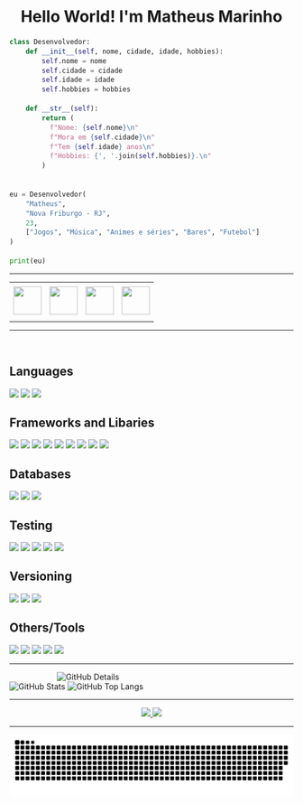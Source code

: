 <h1 align="center" > Hello World! I'm Matheus Marinho </h1>

```python
class Desenvolvedor:
    def __init__(self, nome, cidade, idade, hobbies):
        self.nome = nome
        self.cidade = cidade
        self.idade = idade
        self.hobbies = hobbies

    def __str__(self):
        return (
          f"Nome: {self.nome}\n"
          f"Mora em {self.cidade}\n"
          f"Tem {self.idade} anos\n"
          f"Hobbies: {', '.join(self.hobbies)}.\n"
        )


eu = Desenvolvedor(
    "Matheus",
    "Nova Friburgo - RJ",
    23,
    ["Jogos", "Música", "Animes e séries", "Bares", "Futebol"]
)

print(eu)
```

----

<div>
<table align="center">
<tr>
<td align="center" colspan="4"></td>
</tr> 
<tr>
<td><a href="https://github.com/matheusnff85" target="_blank"><img src="https://github.com/joaopauloaramuni/joaopauloaramuni/blob/master/img/github.png?raw=true" width="50px" height="50px"/></a>
</td>
<td><a href="mailto:matheus.marinhodsp@gmail.com" target="_blank"><img src="https://cdn-icons-png.flaticon.com/512/6711/6711567.png" width="50px" height="50px"/></a>
</td>
<td><a href="https://wa.me/5522992478665" target="_blank"><img src="https://imagepng.org/wp-content/uploads/2017/08/whatsapp-icone-2.png" width="50px" height="50px"/></a>
</td>
<td><a href="https://www.linkedin.com/in/matheus-marinhodsp/" target="_blank"><img src="https://upload.wikimedia.org/wikipedia/commons/thumb/c/ca/LinkedIn_logo_initials.png/768px-LinkedIn_logo_initials.png" width="50px" height="50px"/></a>
</td>
</tr>
<tr>
 <td align="center" colspan="4"></td>
</tr> 
</table>
</div>

----

<div style="display: inline_block" ><br>
  <h2> Languages </h2>

  <img src="https://img.shields.io/badge/JavaScript-F7DF1E?style=for-the-badge&logo=javascript&logoColor=black" />      
  <img src="https://img.shields.io/badge/TypeScript-007ACC?style=for-the-badge&logo=typescript&logoColor=white" />
  <img src="https://img.shields.io/badge/Python-006ACC?style=for-the-badge&logo=python&logoColor=FFF000" />
    
  <h2> Frameworks and Libaries </h2>

  <img src="https://img.shields.io/badge/Node.js-2BA84A?style=for-the-badge&logo=node.js&logoColor=white" />
  <img src="https://img.shields.io/badge/HTML5-E34F26?style=for-the-badge&logo=html5&logoColor=white" />
  <img src="https://img.shields.io/badge/CSS3-1572B6?style=for-the-badge&logo=css3&logoColor=white" />
  <img src="https://img.shields.io/badge/React-20232A?style=for-the-badge&logo=react&logoColor=61DAFB" />
  <img src="https://img.shields.io/badge/ts--node-3178C6?style=for-the-badge&logo=ts-node&logoColor=white" />
  <img src="https://img.shields.io/badge/Redux-593D88?style=for-the-badge&logo=redux&logoColor=white" />
  <img src="https://img.shields.io/badge/Express.js-404D59?style=for-the-badge" />
  <img src="https://img.shields.io/badge/Sequelize-52B0E7?style=for-the-badge&logo=Sequelize&logoColor=white" />
  <img src="https://img.shields.io/badge/JWT-000000?style=for-the-badge&logo=JSON%20web%20tokens&logoColor=white" />

  <h2> Databases </h2>

  <img src="https://img.shields.io/badge/MySQL-003545?style=for-the-badge&logo=mysql&logoColor=white" />
  <img src="https://img.shields.io/badge/MongoDB-4EA94B?style=for-the-badge&logo=mongodb&logoColor=white" />
  <img src="https://img.shields.io/badge/PostgreSQL-316192?style=for-the-badge&logo=postgresql&logoColor=white" />

  <h2> Testing </h2>

  <img src="https://img.shields.io/badge/Jest-323330?style=for-the-badge&logo=Jest&logoColor=white" />
  <img src="https://img.shields.io/badge/mocha.js-323330?style=for-the-badge&logo=mocha&logoColor=Brown" />
  <img src="https://img.shields.io/badge/chai.js-323330?style=for-the-badge&logo=chai&logoColor=red" />
  <img src="https://img.shields.io/badge/sinon.js-323330?style=for-the-badge&logo=sinon" />
  <img src="https://img.shields.io/badge/testing%20library-323330?style=for-the-badge&logo=testing-library&logoColor=red" />

  <h2> Versioning </h2>

  <img src="https://img.shields.io/badge/npm-CB3837?style=for-the-badge&logo=npm&logoColor=white" />
  <img src="https://img.shields.io/badge/GIT-E44C30?style=for-the-badge&logo=git&logoColor=white" />
  <img src="https://img.shields.io/badge/GitHub-100000?style=for-the-badge&logo=github&logoColor=white" />

  <h2> Others/Tools </h2>

  <img src="https://img.shields.io/badge/Heroku-430098?style=for-the-badge&logo=heroku&logoColor=white" />
  <img src="https://img.shields.io/badge/VSCode-0078D4?style=for-the-badge&logo=visual%20studio%20code&logoColor=white" />
  <img src="https://img.shields.io/badge/Docker-2CA5E0?style=for-the-badge&logo=docker&logoColor=white" />
  <img src="https://img.shields.io/badge/eslint-3A33D1?style=for-the-badge&logo=eslint&logoColor=white" />
  <img src="https://img.shields.io/badge/Ubuntu-E95420?style=for-the-badge&logo=ubuntu&logoColor=white" />

</div>

----

<div>
<img align="right" alt="GitHub Details" width="420px" src="http://github-profile-summary-cards.vercel.app/api/cards/profile-details?username=matheusnff85&theme=github_dark"/>
<img alt="GitHub Stats" width="200px" src="http://github-profile-summary-cards.vercel.app/api/cards/stats?username=matheusnff85&theme=github_dark"/>
<img alt="GitHub Top Langs" width="200px" src="http://github-profile-summary-cards.vercel.app/api/cards/repos-per-language?username=matheusnff85&theme=github_dark"/>
</div>

-----

<div align="center">
  <a href="https://github.com/matheusnff85">
  <img height="150em" src="https://github-readme-stats.vercel.app/api?username=matheusnff85&show_icons=true&theme=vision-friendly-dark&include_all_commits=false&count_private=true"/>
  <img height="150em" src="https://github-readme-stats.vercel.app/api/top-langs/?username=matheusnff85&layout=compact&langs_count=7&theme=vision-friendly-dark"/>
</div>

<hr />
<div align="center">

  ![GitHub Snake dark](https://github.com/matheusnff85/matheusnff85/blob/output/github-contribution-grid-snake-dark.svg?palette=github-dark)
 
</div>
